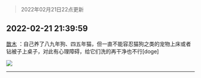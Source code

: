 > 2022年02月21日22点更新
<link rel="stylesheet" href="https://cdn.jsdelivr.net/gh/taotie6/sampleJSON@main/css/photo_show.css">
<meta name="referrer" content="no-referrer" />


 ## 2022-02-21 21:39:59 

 [㪚木](https://www.coolapk.com/feed/33726388?shareKey=MDAxZDMyYjE5ODQ2NjIxMzlhNzQ~) ：自己养了八九年狗、四五年猫，但一直不能容忍猫狗之类的宠物上床或者钻被子上桌子，对此有心理障碍，给它们洗的再干净也不行[doge] 

<div class="album">
<img class="img-item" src="http://image.coolapk.com/feed/2019/0412/17/1081091_1555060673_5592@400x225.gif" />
</div>

 ------- 

